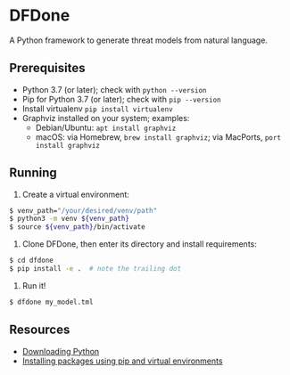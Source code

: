 # DFDone
A Python framework to generate threat models from natural language.

## Prerequisites
- Python 3.7 (or later); check with `python --version`
- Pip for Python 3.7 (or later); check with `pip --version`
- Install virtualenv `pip install virtualenv`
- Graphviz installed on your system; examples:
    - Debian/Ubuntu: `apt install graphviz`
    - macOS: via Homebrew, `brew install graphviz`; via MacPorts, `port install graphviz`

## Running
1. Create a virtual environment:
```bash
$ venv_path="/your/desired/venv/path"
$ python3 -m venv ${venv_path}
$ source ${venv_path}/bin/activate
```

1. Clone DFDone, then enter its directory and install requirements:
```bash
$ cd dfdone
$ pip install -e .  # note the trailing dot
```

1. Run it!
```bash
$ dfdone my_model.tml
```

## Resources
- [Downloading Python](https://wiki.python.org/moin/BeginnersGuide/Download)
- [Installing packages using pip and virtual environments](https://packaging.python.org/guides/installing-using-pip-and-virtual-environments/)

